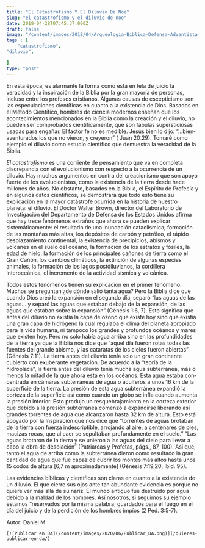 ```yaml
---
title: "El Catastrofismo Y El Diluvio De Noe"
slug: "el-catastrofismo-y-el-diluvio-de-noe"
date: 2018-04-28T07:45:37.000Z
draft: false
image: "/content/images/2018/04/Arqueologia-Biblica-Defensa-Adventista-1.png"
tags : [
    "catastrofismo",
"diluvio",

]
type: "post"
---
```


   En esta época, es alarmante la forma como está en tela de jui­cio la veracidad y la inspiración de la Biblia por la gran mayoría de personas, incluso entre los profesos cristianos. Algunas causas de escepticismo son las especulacio­nes científicas en cuanto a la exis­tencia de Dios. Basados en el Método Cientí­fico, hombres de ciencia modernos enseñan que los acontecimientos mencionados en la Biblia como la creación y el diluvio, no pueden ser comprobados científica­mente, que son fábulas supersticiosas usadas para engañar. El factor fe no es medible. Jesús bien lo dijo: “…bien­aventurados los que no vieron, y creye­ron” ( Juan 20:29). Tomaré como ejem­plo el diluvio como estudio científico que demuestra la veracidad de la Biblia.

 *El catastrofismo* es una corriente de pensamiento que va en completa discrepancia con el evolucionismo con respecto a la ocurrencia de un diluvio. Hay muchos argumentos en contra del creacionismo que son apoyo fuerte de los evolucionistas, como la existen­cia de la tierra desde hace millones de años. No obstante, basados en la Biblia, el Espíritu de Profecía y en algunos da­tos científicos, se demostrará que todo esto tiene su explicación en la mayor catástrofe ocurrida en la historia de nuestro planeta: el diluvio. El Doctor Walter Brown, director del Laborato­rio de Investigación del Departamen­to de Defensa de los Estados Unidos afirma que hay trece fenómenos ex­traños que ahora se pueden explicar sistemáticamente: el resultado de una inundación cataclísmica, formación de las montañas más altas, los depósitos de carbón y petróleo, el rápido des­plazamiento continental, la existencia de precipicios, abismos y volcanes en el suelo del océano, la formación de los estratos y fósiles, la edad de hielo, la formación de los principales caño­nes de tierra como el Gran Cañón, los cambios climáticos, la extinción de al­gunas especies animales, la formación de los lagos postdiluvianos, la cordi­llera interoceánica, el incremento de la actividad sísmica y volcánica.

 Todos estos fenómenos tienen su explicación en el primer fenómeno. Muchos se preguntan ¿de dónde sa­lió tanta agua? Pero la Biblia dice que cuando Dios creó la expansión en el segundo día, separó “las aguas de las aguas… y separó las aguas que estaban debajo de la expansión, de las aguas que estaban sobre la expansión” (Gé­nesis 1:6, 7). Esto significa que antes del diluvio no existía la capa de ozono que existe hoy sino que existía una gran capa de hidrógeno la cual regulaba el clima del planeta apropiado para la vida humana, ni tampoco los grandes y profundos océanos y mares que existen hoy. Pero no solo había agua arriba sino en las profundidades de la tierra ya que la Biblia nos dice que “aquel día fueron rotas todas las fuentes del grande abis­mo, y las cataratas de los cielos fueron abiertas” (Génesis 7:11). La tierra an­tes del diluvio tenía solo un gran continente cubierto con exuberante vegetación. De acuerdo a la “teoría de la hidroplaca”, la tierra antes del diluvio te­nía mucha agua subterránea, más o menos la mitad de la que ahora está en los océanos. Esta agua estaba con­centrada en cámaras subterráneas de agua o acuíferos a unos 16 km de la su­perficie de la tierra. La presión de esta agua subterránea expandió la corteza de la superficie así como cuando un globo se infla cuando aumenta la presión inte­rior. Esto produjo un resquebrajamiento en la corteza exterior que debido a la presión subterránea comenzó a expan­dirse liberando así grandes torrentes de agua que alcanzaron hasta 32 km de altura. Esto está apoyado por la Inspi­ración que nos dice que “torrentes de aguas brotaban de la tierra con fuerza indescriptible, arrojando al aire, a cente­nares de pies, macizas rocas, que al caer se sepultaban profundamente en el sue­lo.” “Las aguas brotaron de la tierra y se unieron a las aguas del cielo para llevar a cabo la obra de desolación” (Patriarcas y Profetas, págs., 87, 100). Así que, tanto el agua de arriba como la subterránea die­ron como resultado la gran cantidad de agua que fue capaz de cubrir los montes más altos hasta unos 15 codos de altu­ra [6,7 m aproximadamente] (Génesis 7:19,20; Ibid. 95).

 Las evidencias bíblicas y científicas son claras en cuanto a la existencia de un diluvio. El que cierre sus ojos ante tan abundante evidencia es porque no quiere ver más allá de su nariz. El mun­do antiguo fue destruido por agua de­bido a la maldad de los hombres. Así nosotros, si seguimos su ejemplo esta­mos “reservados por la mis­ma palabra, guardados para el fuego en el día del juicio y de la perdición de los hombres impíos (2 Ped. 3:5-7).

 Autor: Daniel M.

    [![Publicar en DA](/content/images/2020/06/Publicar_DA.png)](/quieres-publicar-en-da/) 